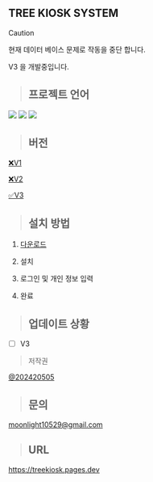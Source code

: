 ## TREE KIOSK SYSTEM

> [!CAUTION]
> 현재 데이터 베이스 문제로 작동을 중단 합니다.
>
> V3 을 개발중입니다.

> ## 프로젝트 언어

<img src="https://img.shields.io/badge/html5-E34F26?style=for-the-badge&logo=html5&logoColor=white">
<img src="https://img.shields.io/badge/javascript-F7DF1E?style=for-the-badge&logo=javascript&logoColor=white">
<img src="https://img.shields.io/badge/css-1572B6?style=for-the-badge&logo=css3&logoColor=white">

> ## 버전

[❌V1](https://github.com/treeentertainment/KIOSK/tree/main/V1)

[❌V2](https://github.com/treeentertainment/KIOSK/tree/main/V2)

[✅V3](https://github.com/treeentertainment/KIOSK/tree/main/V3)

> ## 설치 방법

1. [다운로드](https://github.com/treeentertainment/KIOSK/releases/latest)

2. 설치

3. 로그인 및 개인 정보 입력

4. 완료

> ## 업데이트 상황

 - [ ] V3

>저작권

[@202420505](https://github.com/202420505)


> ## 문의

moonlight10529@gmail.com

> ## URL

https://treekiosk.pages.dev
